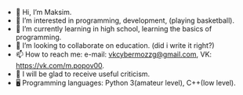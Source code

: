 - 👋 Hi, I’m Maksim.
- 👀 I’m interested in programming, development, (playing basketball).
- 🌱 I’m currently learning in high school, learning the basics of programming.
- 💞️ I’m looking to collaborate on education. (did i write it right?)
- 📫 How to reach me: e-mail: vkcybermozzg@gmail.com, VK: https://vk.com/m.popov00.
- 📖 I will be glad to receive useful criticism.
- 🖥 Programming languages: Python 3(amateur level), C++(low level).

<!---
mPopov00/mPopov00 is a ✨ special ✨ repository because its `README.md` (this file) appears on your GitHub profile.
You can click the Preview link to take a look at your changes.
--->
